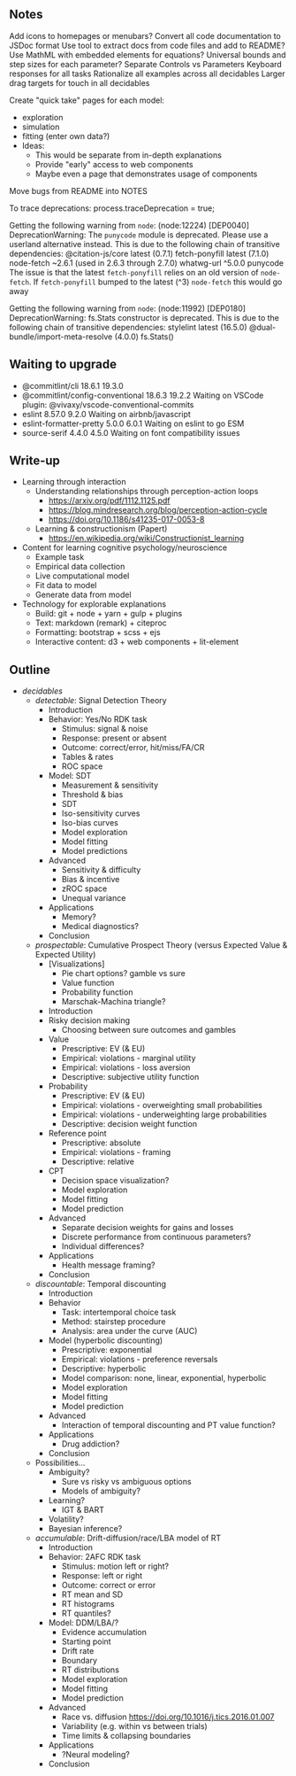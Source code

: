 ## Notes

Add icons to homepages or menubars?
Convert all code documentation to JSDoc format
  Use tool to extract docs from code files and add to README?
Use MathML with embedded elements for equations?
Universal bounds and step sizes for each parameter?
Separate Controls vs Parameters
Keyboard responses for all tasks
Rationalize all examples across all decidables
Larger drag targets for touch in all decidables

Create "quick take" pages for each model:

- exploration
- simulation
- fitting (enter own data?)
- Ideas:
  - This would be separate from in-depth explanations
  - Provide "early" access to web components
  - Maybe even a page that demonstrates usage of components

Move bugs from README into NOTES

To trace deprecations:
  process.traceDeprecation = true;

Getting the following warning from `node`:
  (node:12224) [DEP0040] DeprecationWarning: The `punycode` module is deprecated.
  Please use a userland alternative instead.
This is due to the following chain of transitive dependencies:
  @citation-js/core latest (0.7.1)
  fetch-ponyfill latest (7.1.0)
  node-fetch ~2.6.1 (used in 2.6.3 through 2.7.0)
  whatwg-url ^5.0.0
  punycode
The issue is that the latest `fetch-ponyfill` relies on an old version of `node-fetch`.
If `fetch-ponyfill` bumped to the latest (^3) `node-fetch` this would go away

Getting the following warning from `node`:
  (node:11992) [DEP0180] DeprecationWarning: fs.Stats constructor is deprecated.
This is due to the following chain of transitive dependencies:
  stylelint latest (16.5.0)
  @dual-bundle/import-meta-resolve (4.0.0)
  fs.Stats()

## Waiting to upgrade

- @commitlint/cli 18.6.1  19.3.0
- @commitlint/config-conventional 18.6.3  19.2.2
  Waiting on VSCode plugin: @vivaxy/vscode-conventional-commits
- eslint  8.57.0  9.2.0
  Waiting on airbnb/javascript
- eslint-formatter-pretty 5.0.0 6.0.1
  Waiting on eslint to go ESM
- source-serif  4.4.0 4.5.0
  Waiting on font compatibility issues

## Write-up

- Learning through interaction
  - Understanding relationships through perception-action loops
    - <https://arxiv.org/pdf/1112.1125.pdf>
    - <https://blog.mindresearch.org/blog/perception-action-cycle>
    - <https://doi.org/10.1186/s41235-017-0053-8>
  - Learning & constructionism (Papert)
    - <https://en.wikipedia.org/wiki/Constructionist_learning>
- Content for learning cognitive psychology/neuroscience
  - Example task
  - Empirical data collection
  - Live computational model
  - Fit data to model
  - Generate data from model
- Technology for explorable explanations
  - Build: git + node + yarn + gulp + plugins
  - Text: markdown (remark) + citeproc
  - Formatting: bootstrap + scss + ejs
  - Interactive content: d3 + web components + lit-element

## Outline

- *decidables*
  - *detectable*: Signal Detection Theory
    - Introduction
    - Behavior: Yes/No RDK task
      - Stimulus: signal & noise
      - Response: present or absent
      - Outcome: correct/error, hit/miss/FA/CR
      - Tables & rates
      - ROC space
    - Model: SDT
      - Measurement & sensitivity
      - Threshold & bias
      - SDT
      - Iso-sensitivity curves
      - Iso-bias curves
      - Model exploration
      - Model fitting
      - Model predictions
    - Advanced
      - Sensitivity & difficulty
      - Bias & incentive
      - zROC space
      - Unequal variance
    - Applications
      - Memory?
      - Medical diagnostics?
    - Conclusion
  - *prospectable*: Cumulative Prospect Theory (versus Expected Value & Expected Utility)
    - [Visualizations]
      - Pie chart options? gamble vs sure
      - Value function
      - Probability function
      - Marschak-Machina triangle?
    - Introduction
    - Risky decision making
      - Choosing between sure outcomes and gambles
    - Value
      - Prescriptive: EV (& EU)
      - Empirical: violations - marginal utility
      - Empirical: violations - loss aversion
      - Descriptive: subjective utility function
    - Probability
      - Prescriptive: EV (& EU)
      - Empirical: violations - overweighting small probabilities
      - Empirical: violations - underweighting large probabilities
      - Descriptive: decision weight function
    - Reference point
      - Prescriptive: absolute
      - Empirical: violations - framing
      - Descriptive: relative
    - CPT
      - Decision space visualization?
      - Model exploration
      - Model fitting
      - Model prediction
    - Advanced
      - Separate decision weights for gains and losses
      - Discrete performance from continuous parameters?
      - Individual differences?
    - Applications
      - Health message framing?
    - Conclusion
  - *discountable*: Temporal discounting
    - Introduction
    - Behavior
      - Task: intertemporal choice task
      - Method: stairstep procedure
      - Analysis: area under the curve (AUC)
    - Model (hyperbolic discounting)
      - Prescriptive: exponential
      - Empirical: violations - preference reversals
      - Descriptive: hyperbolic
      - Model comparison: none, linear, exponential, hyperbolic
      - Model exploration
      - Model fitting
      - Model prediction
    - Advanced
      - Interaction of temporal discounting and PT value function?
    - Applications
      - Drug addiction?
    - Conclusion
  - Possibilities...
    - Ambiguity?
      - Sure vs risky vs ambiguous options
      - Models of ambiguity?
    - Learning?
      - IGT & BART
    - Volatility?
    - Bayesian inference?
  - *accumulable*: Drift-diffusion/race/LBA model of RT
    - Introduction
    - Behavior: 2AFC RDK task
      - Stimulus: motion left or right?
      - Response: left or right
      - Outcome: correct or error
      - RT mean and SD
      - RT histograms
      - RT quantiles?
    - Model: DDM/LBA/?
      - Evidence accumulation
      - Starting point
      - Drift rate
      - Boundary
      - RT distributions
      - Model exploration
      - Model fitting
      - Model prediction
    - Advanced
      - Race vs. diffusion <https://doi.org/10.1016/j.tics.2016.01.007>
      - Variability (e.g. within vs between trials)
      - Time limits & collapsing boundaries
    - Applications
      - ?Neural modeling?
    - Conclusion
